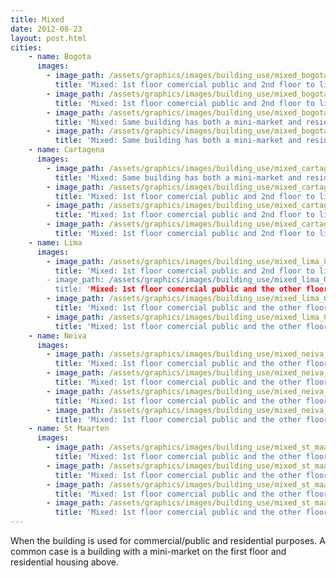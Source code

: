 ```yaml
---
title: Mixed
date: 2012-08-23
layout: post.html
cities:
    - name: Bogota
      images:
        - image_path: /assets/graphics/images/building_use/mixed_bogota_01.jpg
          title: 'Mixed: 1st floor comercial public and 2nd floor to live'
        - image_path: /assets/graphics/images/building_use/mixed_bogota_02.jpg
          title: 'Mixed: 1st floor comercial public and 2nd floor to live'
        - image_path: /assets/graphics/images/building_use/mixed_bogota_03.jpg
          title: 'Mixed: Same building has both a mini-market and residential area'
        - image_path: /assets/graphics/images/building_use/mixed_bogota_04.jpg
          title: 'Mixed: Same building has both a mini-market and residential area'
    - name: Cartagena
      images:
        - image_path: /assets/graphics/images/building_use/mixed_cartagena_01.png
          title: 'Mixed: Same building has both a mini-market and residential area'
        - image_path: /assets/graphics/images/building_use/mixed_cartagena_02.png
          title: 'Mixed: 1st floor comercial public and 2nd floor to live'
        - image_path: /assets/graphics/images/building_use/mixed_cartagena_03.png
          title: 'Mixed: 1st floor comercial public and 2nd floor to live'
        - image_path: /assets/graphics/images/building_use/mixed_cartagena_04.png
          title: 'Mixed: 1st floor comercial public and 2nd floor to live'
    - name: Lima
      images:
        - image_path: /assets/graphics/images/building_use/mixed_lima_01.png
          title: 'Mixed: 1st floor comercial public and 2nd floor to live''
        - image_path: /assets/graphics/images/building_use/mixed_lima_02.png
          title: 'Mixed: 1st floor comercial public and the other floors to live'
        - image_path: /assets/graphics/images/building_use/mixed_lima_03.png
          title: 'Mixed: 1st floor comercial public and the other floors to live'
        - image_path: /assets/graphics/images/building_use/mixed_lima_04.png
          title: 'Mixed: 1st floor comercial public and the other floors to live'
    - name: Neiva
      images:
        - image_path: /assets/graphics/images/building_use/mixed_neiva_01.png
          title: 'Mixed: 1st floor comercial public and the other floors to live'
        - image_path: /assets/graphics/images/building_use/mixed_neiva_02.png
          title: 'Mixed: 1st floor comercial public and the other floors to live'
        - image_path: /assets/graphics/images/building_use/mixed_neiva_03.png
          title: 'Mixed: 1st floor comercial public and the other floors to live'
        - image_path: /assets/graphics/images/building_use/mixed_neiva_04.png
          title: 'Mixed: 1st floor comercial public and the other floors to live'
    - name: St Maarten
      images:
        - image_path: /assets/graphics/images/building_use/mixed_st_maarten_01.png
          title: 'Mixed: 1st floor comercial public and the other floors to live'
        - image_path: /assets/graphics/images/building_use/mixed_st_maarten_02.png
          title: 'Mixed: 1st floor comercial public and the other floors to live'
        - image_path: /assets/graphics/images/building_use/mixed_st_maarten_03.png
          title: 'Mixed: 1st floor comercial public and the other floors to live'
        - image_path: /assets/graphics/images/building_use/mixed_st_maarten_04.png
          title: 'Mixed: 1st floor comercial public and the other floors to live'
---
```

When the building is used for commercial/public and residential purposes. A common case is a building with a mini-market on the first floor and residential housing above.